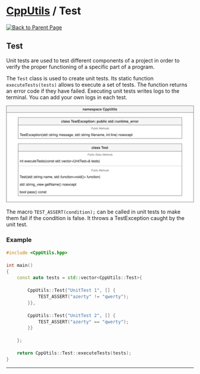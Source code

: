 # [CppUtils](../README.md) / Test

[![Back to Parent Page](https://img.shields.io/badge/-Back_to_Parent_Page-blue?style=for-the-badge)](../README.md)

## Test

Unit tests are used to test different components of a project in order to verify the proper functioning of a specific part of a program.

The ``Test`` class is used to create unit tests. Its static function ``executeTests(tests)`` allows to execute a set of tests.
The function returns an error code if they have failed.
Executing unit tests writes logs to the terminal. You can add your own logs in each test.

<p align="center"><img src="resources/Test.drawio.svg" alt="Test diagram"/></p>

The macro ``TEST_ASSERT(condition);`` can be called in unit tests to make them fail if the condition is false.
It throws a TestException caught by the unit test.

### Example
```cpp
#include <CppUtils.hpp>

int main()
{
	const auto tests = std::vector<CppUtils::Test>{

		CppUtils::Test{"UnitTest 1", [] {
			TEST_ASSERT("azerty" != "qwerty");
		}},

		CppUtils::Test{"UnitTest 2", [] {
			TEST_ASSERT("azerty" == "qwerty");
		}}

	};

	return CppUtils::Test::executeTests(tests);
}
```

---
